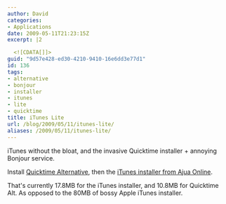 ```yaml
---
author: David
categories:
- Applications
date: 2009-05-11T21:23:15Z
excerpt: |2

  <![CDATA[]]>
guid: "9d57e428-ed30-4210-9410-16e6dd3e77d1"
id: 136
tags:
- alternative
- bonjour
- installer
- itunes
- lite
- quicktime
title: iTunes Lite
url: /blog/2009/05/11/itunes-lite/
aliases: /2009/05/11/itunes-lite/
---
```


iTunes without the bloat, and the invasive Quicktime installer + annoying Bonjour service.

Install [Quicktime Alternative](https://www.free-codecs.com/quicktime\_alternative\_download.htm "Quicktime Alternative Download")</a>, then the [iTunes installer from Ajua Online](https://www.ajuaonline.com/custom-installers/ "Ajua Online Custom Installers").

That's currently 17.8MB for the iTunes installer, and 10.8MB for Quicktime Alt. As opposed to the 80MB of bossy Apple iTunes installer.
